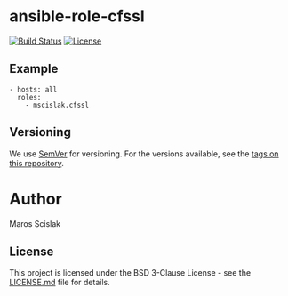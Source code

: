 # ansible-role-cfssl
[![Build Status](https://travis-ci.org/mscislak/ansible-role-cfssl.svg?branch=master)](https://travis-ci.org/mscislak/ansible-role-cfssl)
[![License](https://img.shields.io/badge/License-BSD%203--Clause-blue.svg)](https://opensource.org/licenses/BSD-3-Clause)

## Example

```
- hosts: all
  roles:
    - mscislak.cfssl
```

## Versioning

We use [SemVer](http://semver.org/) for versioning. For the versions available, see the [tags on this repository](https://github.com/mscislak/ansible-role-cfssl/tags). 

# Author

Maros Scislak

## License

This project is licensed under the BSD 3-Clause License - see the [LICENSE.md](LICENSE.md) file for details.
